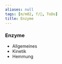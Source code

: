```yaml
---
aliases: null
tags: [m/m02, f/🧪, ToDo]
title: Enzyme
---
```

### Enzyme
- Allgemeines
- Kinetik
- Hemmung

